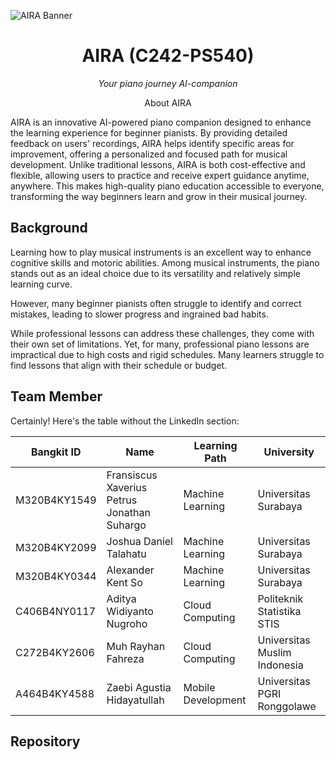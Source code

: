 
![AIRA Banner](./github/assets/AIRA-Banner.png)

<h1 align="center">AIRA (C242-PS540)</h1>
<p align="center"><em>Your piano journey AI-companion</em></p>


<p align="center">About AIRA</p>

AIRA is an innovative AI-powered piano companion designed to enhance the learning experience for beginner pianists. By providing detailed feedback on users' recordings, AIRA helps identify specific areas for improvement, offering a personalized and focused path for musical development. Unlike traditional lessons, AIRA is both cost-effective and flexible, allowing users to practice and receive expert guidance anytime, anywhere. This makes high-quality piano education accessible to everyone, transforming the way beginners learn and grow in their musical journey.

## Background
Learning how to play musical instruments is an excellent way to enhance cognitive skills and motoric abilities. Among musical instruments, the piano stands out as an ideal choice due to its versatility and relatively simple learning curve.

However, many beginner pianists often struggle to identify and correct mistakes, leading to slower progress and ingrained bad habits.

While professional lessons can address these challenges, they come with their own set of limitations. Yet, for many, professional piano lessons are impractical due to high costs and rigid schedules. Many learners struggle to find lessons that align with their schedule or budget.

## Team Member
Certainly! Here's the table without the LinkedIn section:

| Bangkit ID | Name | Learning Path | University |
| ---      | ---       | ---       | ---       |
| M320B4KY1549 | Fransiscus Xaverius Petrus Jonathan Suhargo | Machine Learning | Universitas Surabaya |
| M320B4KY2099 | Joshua Daniel Talahatu | Machine Learning | Universitas Surabaya |
| M320B4KY0344 | Alexander Kent So | Machine Learning | Universitas Surabaya |
| C406B4NY0117 | Aditya Widiyanto Nugroho | Cloud Computing | Politeknik Statistika STIS |
| C272B4KY2606 | Muh Rayhan Fahreza | Cloud Computing | Universitas Muslim Indonesia |
| A464B4KY4588 | Zaebi Agustia Hidayatullah | Mobile Development | Universitas PGRI Ronggolawe |

## Repository
